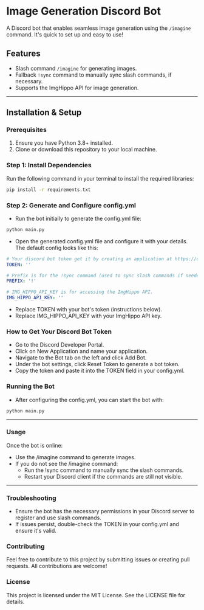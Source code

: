 # Image Generation Discord Bot

A Discord bot that enables seamless image generation using the `/imagine` command. It's quick to set up and easy to use!

## Features
- Slash command `/imagine` for generating images.
- Fallback `!sync` command to manually sync slash commands, if necessary.
- Supports the ImgHippo API for image generation.

---

## Installation & Setup

### Prerequisites
1. Ensure you have Python 3.8+ installed.
2. Clone or download this repository to your local machine.

### Step 1: Install Dependencies
Run the following command in your terminal to install the required libraries:
```bash
pip install -r requirements.txt
```
### Step 2: Generate and Configure config.yml
- Run the bot initially to generate the config.yml file:
```bash
python main.py
```
- Open the generated config.yml file and configure it with your details. The default config looks like this:
```yml
# Your discord bot token get it by creating an application at https://discord.com/developers/applications
TOKEN: ''

# Prefix is for the !sync command (used to sync slash commands if needed)
PREFIX: '!'

# IMG_HIPPO_API_KEY is for accessing the ImgHippo API.
IMG_HIPPO_API_KEY: ''
```
- Replace TOKEN with your bot's token (instructions below).
- Replace IMG_HIPPO_API_KEY with your ImgHippo API key.


### How to Get Your Discord Bot Token
- Go to the Discord Developer Portal.
- Click on New Application and name your application.
- Navigate to the Bot tab on the left and click Add Bot.
- Under the bot settings, click Reset Token to generate a bot token.
- Copy the token and paste it into the TOKEN field in your config.yml.

### Running the Bot
- After configuring the config.yml, you can start the bot with:
```bash
python main.py
```
---

### Usage
Once the bot is online:
- Use the /imagine command to generate images.
- If you do not see the /imagine command:
    - Run the !sync command to manually sync the slash commands.
    - Restart your Discord client if the commands are still not visible.

---
### Troubleshooting
- Ensure the bot has the necessary permissions in your Discord server to register and use slash commands.
- If issues persist, double-check the TOKEN in your config.yml and ensure it's valid.

### Contributing
Feel free to contribute to this project by submitting issues or creating pull requests. All contributions are welcome!

### License
This project is licensed under the MIT License. See the LICENSE file for details.